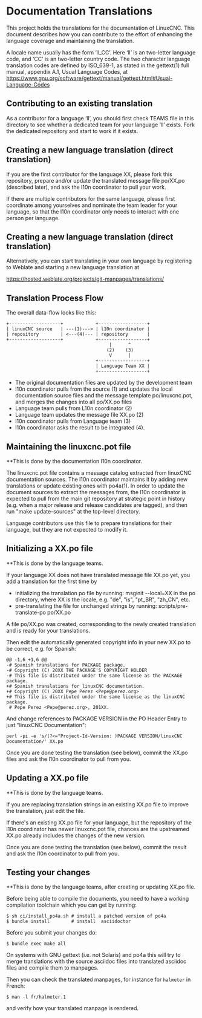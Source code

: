 # Documentation Translations

This project holds the translations for the documentation of LinuxCNC. This
document describes how you can contribute to the effort of enhancing
the language coverage and maintaining the translation.

A locale name usually has the form ‘ll_CC’. Here ‘ll’ is an two-letter language 
code, and ‘CC’ is an two-letter country code.
The two character language translation codes are defined by ISO_639-1,
as stated in the gettext(1) full manual, appendix A.1, Usual Language
Codes, at
https://www.gnu.org/software/gettext/manual/gettext.html#Usual-Language-Codes

## Contributing to an existing translation

As a contributor for a language ‘ll’, you should first check TEAMS file
in this directory to see whether a dedicated team for your language ‘ll’
exists. Fork the dedicated repository and start to work if it exists.

## Creating a new language translation (direct translation)

If you are the first contributor for the language XX, please fork this
repository, prepare and/or update the translated message file
po/XX.po (described later), and ask the l10n coordinator
to pull your work.

If there are multiple contributors for the same language, please first
coordinate among yourselves and nominate the team leader for your
language, so that the l10n coordinator only needs to interact with one
person per language.

## Creating a new language translation (direct translation)

Alternatively, you can start translating in your own language by
registering to Weblate and starting a new language translation at

https://hosted.weblate.org/projects/git-manpages/translations/

## Translation Process Flow

The overall data-flow looks like this:

    +-------------------+            +------------------+
    | linuxCNC source   | ---(1)---> | l10n coordinator |
    | repository        | <---(4)--- | repository       |
    +-------------------+            +------------------+
                                          |      ^
                                         (2)    (3)
                                          V      |
                                     +------------------+
                                     | Language Team XX |
                                     +------------------+

 * The original documentation files are updated by the development team
 * l10n coordinator pulls from the source (1) and updates the local
   documentation source files and the message template
   po/linuxcnc.pot, and merges the changes into all
   po/XX.po files
 * Language team pulls from L10n coordinator (2)
 * Language team updates the message file XX.po (2)
 * l10n coordinator pulls from Language team (3)
 * l10n coordinator asks the result to be integrated (4).

## Maintaining the linuxcnc.pot file

**This is done by the documentation l10n coordinator.

The linuxcnc.pot file contains a message catalog extracted from
linuxCNC documentation sources. The l10n coordinator maintains it by
adding new translations or update existing ones with po4a(1).  In
order to update the document sources to extract the messages from, the
l10n coordinator is expected to pull from the main git repository at
strategic point in history (e.g. when a major release and release
candidates are tagged), and then run "make update-sources" at the
top-level directory.

Language contributors use this file to prepare translations for their
language, but they are not expected to modify it.


## Initializing a XX.po file

**This is done by the language teams.

If your language XX does not have translated message file
XX.po yet, you add a translation for the first time by

 * initializing the translation po file by running:
       msginit --local=XX
   in the po directory, where XX is the locale, e.g. "de", "is", "pt_BR",
   "zh_CN", etc.
 * pre-translating the file for unchanged strings by running:
       scripts/pre-translate-po po/XX.po

A file po/XX.po was created, corresponding
to the newly created translation and is ready for your translations.

Then edit the automatically generated copyright info in your new
XX.po to be correct, e.g. for Spanish:

    @@ -1,6 +1,6 @@
    -# Spanish translations for PACKAGE package.
    -# Copyright (C) 20XX THE PACKAGE'S COPYRIGHT HOLDER
    -# This file is distributed under the same license as the PACKAGE package.
    +# Spanish translations for linuxCNC documentation.
    +# Copyright (C) 20XX Pepe Perez <Pepe@perez.org>
    +# This file is distributed under the same license as the linuxCNC package.
     # Pepe Perez <Pepe@perez.org>, 201XX.

And change references to PACKAGE VERSION in the PO Header Entry to
just "linuxCNC Documentation":

    perl -pi -e 's/(?<="Project-Id-Version: )PACKAGE VERSION/linuxCNC
    Documentation/' XX.po

Once you are done testing the translation (see below), commit the
XX.po files and ask the l10n coordinator to pull from you.

## Updating a XX.po file

**This is done by the language teams.

If you are replacing translation strings in an existing
XX.po file to improve the translation, just edit the file.

If there's an existing XX.po file for your language, but
the repository of the l10n coordinator has newer linuxcnc.pot
file, chances are the upstreamed XX.po already includes the
changes of the new version.

Once you are done testing the translation (see below), commit the result
and ask the l10n coordinator to pull from you.

## Testing your changes

**This is done by the language teams, after creating or updating
XX.po file.


Before being able to compile the documents, you need to have a working
compilation toolchain which you can get by running:

    $ sh ci/install_po4a.sh # install a patched version of po4a
    $ bundle install        # install  asciidoctor

Before you submit your changes do:

    $ bundle exec make all

On systems with GNU gettext (i.e. not Solaris) and po4a this will try
to merge translations with the source asciidoc files into translated
asciidoc files and compile them to manpages.

Then you can check the translated manpages, for instance for `halmeter`
in French:

    $ man -l fr/halmeter.1

and verify how your translated manpage is rendered.
